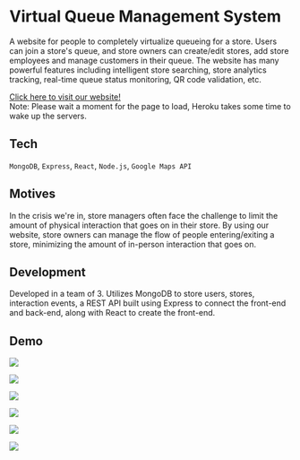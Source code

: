 # Virtual Queue Management System

A website for people to completely virtualize queueing for a store. Users can join a store's queue, and store owners can create/edit stores, add store employees and manage customers in their queue. The website has many powerful features including intelligent store searching, store analytics tracking, real-time queue status monitoring, QR code validation, etc.

[Click here to visit our website!](https://immense-basin-10375.herokuapp.com/)  
Note: Please wait a moment for the page to load, Heroku takes some time to wake up the servers.

## Tech

`MongoDB`, `Express`, `React`, `Node.js`, `Google Maps API`

## Motives

In the crisis we're in, store managers often face the challenge to limit the amount of physical interaction that goes on in their store. By using our website, store owners can manage the flow of people entering/exiting a store, minimizing the amount of in-person interaction that goes on.

## Development

Developed in a team of 3. Utilizes MongoDB to store users, stores, interaction events, a REST API built using Express to connect the front-end and back-end, along with React to create the front-end.

## Demo

![](https://i.imgur.com/DHfTQHQ.png)

![](https://i.imgur.com/LqjAdn5.png)

![](https://i.imgur.com/ztOjS0H.png)

![](https://i.imgur.com/mJ0Vbds.png)

![](https://i.imgur.com/5FtSpFQ.png)

![](https://i.imgur.com/lFavhwB.png)
